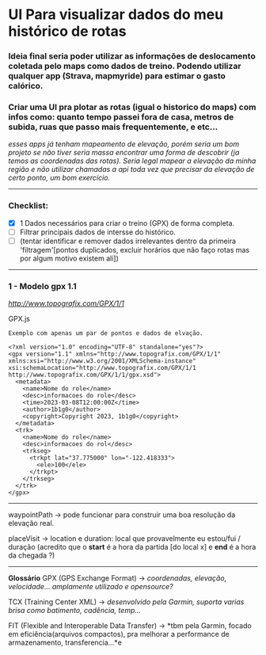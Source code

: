 # UI Para visualizar dados do meu histórico de rotas

### Ideia final seria poder utilizar as informações de deslocamento coletada pelo maps como dados de treino. Podendo utilizar qualquer app (Strava, mapmyride) para estimar o gasto calórico.
### Criar uma UI pra plotar as rotas (igual o historico do maps) com infos como: quanto tempo passei fora de casa, metros de subida, ruas que passo mais frequentemente, e etc...

*esses apps já tenham mapeamento de elevação, porém seria um bom projeto se não tiver seria massa encontrar uma forma de descobrir (ja temos as coordenadas das rotas). Seria legal mapear a elevação da minha região e não utilizar chamadas a api toda vez que precisar da elevação de certo ponto, um bom exercício.*

---

### Checklist:
- [x] 1 Dados necessários para criar o treino (GPX) de forma completa. 
- [ ] Filtrar principais dados de intersse do histórico. 
- [ ] (tentar identificar e remover dados irrelevantes dentro da primeira 'filtragem'[pontos duplicados, excluir horários que não faço rotas mas por algum motivo existem ali])

---
### 1 - Modelo gpx 1.1 
*http://www.topografix.com/GPX/1/1*

GPX.js

```
Exemplo com apenas um par de pontos e dados de elvação.

<?xml version="1.0" encoding="UTF-8" standalone="yes"?>
<gpx version="1.1" xmlns="http://www.topografix.com/GPX/1/1" xmlns:xsi="http://www.w3.org/2001/XMLSchema-instance" xsi:schemaLocation="http://www.topografix.com/GPX/1/1 http://www.topografix.com/GPX/1/1/gpx.xsd">
  <metadata>
    <name>Nome do role</name>
    <desc>informacoes do role</desc>
    <time>2023-03-08T12:00:00Z</time>
    <author>1b1g0</author>
    <copyright>Copyright 2023, 1b1g0</copyright>
  </metadata>
  <trk>
    <name>Nome do role</name>
    <desc>informacoes do rol</desc>
    <trkseg>
      <trkpt lat="37.775000" lon="-122.418333">
        <ele>100</ele>
      </trkpt>
    </trkseg>
  </trk>
</gpx>

```


---
waypointPath -> pode funcionar para construir uma boa resolução da elevação real.

placeVisit -> location e duration: local que provavelmente eu estou/fui / duração (acredito que o **start** é a hora da partida [do local x] e **end** é a hora da chegada ?)  

---
**Glossário**
GPX (GPS Exchange Format) -> *coordenadas, elevação, velocidade... amplamente utilizado e opensource?*

TCX (Training Center XML) -> *desenvolvido pela Garmin, suporta varias brisa como batimento, cadência, temp...*

FIT (Flexible and Interoperable Data Transfer) -> *tbm pela Garmin, focado em eficiência(arquivos compactos), pra melhorar a performance de armazenamento, transferencia...*e